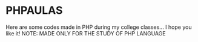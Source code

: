 # PHPAULAS
Here are some codes made in PHP during my college classes... I hope you like it!  NOTE: MADE ONLY FOR THE STUDY OF PHP LANGUAGE
